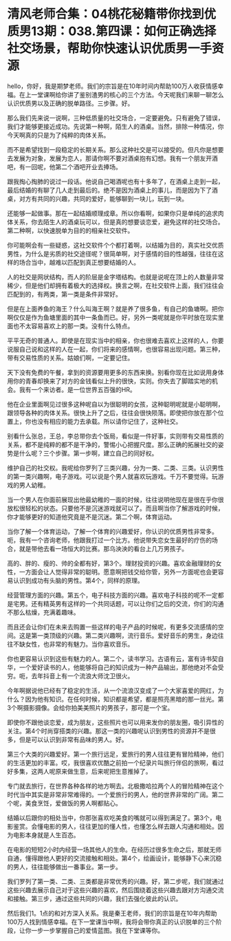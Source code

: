 # 清风老师合集：04桃花秘籍带你找到优质男13期：038.第四课：如何正确选择社交场景，帮助你快速认识优质男一手资源

hello，你好，我是期梦老师。我们的宗旨是在10年时间内帮助100万人收获情感幸福。在上一堂课啊给你讲了鉴别渣男的核心的三个方法。今天呢我们来聊一聊怎么认识优质男以及正确的脱单路径。三步骤。好。

那么我们先来说一说啊，三种低质量的社交场合，一定要避免。只有避免了错误，我们才能够更接近成功。先说第一种啊，陌生人的酒桌。当然，排除一种情况，你今天啊真的只是为了纯粹的肉体关系。

而不是希望找到一段稳定的长期关系。那么这种社交是可以接受的。但凡你是想要去发展为对象，发展为恋人，那请你啊不要对酒桌抱有幻想。我有一个朋友开酒吧，有一回呢，他第二个酒吧开业去捧场。

跟我掏心掏肺的说过一段话。他说自己喝酒呢也有十多年了，在酒桌上走到一起，最后结婚的有聊了几人走到最后的。绝不是因为酒桌上的事儿，而是因为下了酒桌，对方有共同的兴趣，共同的爱好，能够聊到一块儿，玩到一块。

还能够一起做事。那在一起结婚顺理成章。所以你看啊，如果你只是单纯的追求肉体关系，你去陌生人的酒桌玩可以，但是真的想要谈恋爱，避免这样的社交场合。第二种啊，以快速脱单为目的的相亲社交软件。

你可能啊会有一些疑惑，这社交软件个个都打着啊，以结婚为目的，真实社交优质男性，为什么是劣质的社交途径呢？很简单啊，对于感情的目的性越强，往往在这样的场合当中，越难以匹配到真正想要结婚的人。

人的社交是网状结构，而人的阶层是金字塔结构。也就是说呢在顶上的人数量非常稀少，但是他们却拥有着极大的选择权。换言之啊，在社交软件上面，我们往往会匹配到的，有两类，第一类是条件非常好。

但是在上面养鱼的海王？什么叫海王啊？就是养了很多鱼，有自己的鱼塘啊。把你啊仅仅是作为鱼塘里面的其中一条鱼而已。好，另外一类呢就是你平时放在现实里面也不太容易喜欢上的那一类。没有什么特点。

平平无奇的普通人。即使是在现实当中的相亲，你也很难去喜欢上这样的人，你要说服自己说和这样的人在一起，你们将来的感情啊，也很容易出现问题。第三种，带有交易性质的关系。姑娘们啊，一定要记住。

天下没有免费的午餐，拿到的资源要用更多的东西来换。别看你现在比如说用身体用你的青春却换来了对方的金钱看似上升的很快，实则。你失去了脚踏实地的机会。我有一个来访者。是一位世界五百强的HR。

他在企业里面啊见过很多这种呢自以为很聪明的女孩，这种聪明呢就是小聪明啊，跟领导各种的肉体关系。很快上升了之后，往往会很快陨落。即使把你放在那个位置上，你也没有相应的能力去承载。所以请你记住了，这种社交。

别看什么张总，王总，李总带你去个饭局，看似是一件好事，实则带有交易性质的关系，都不是纯粹的都不是干净的，警惕小心把握尺度。那么正确的拓展社交的姿势是什么呢？三个步骤。第一步啊，建立自己的同好权。

维护自己的社交权。我呢给你罗列了三类兴趣，分为一类、二类、三类。认识男性的第一类兴趣啊，电子游戏。可以说是个男人就喜欢玩游戏。千万不要觉得。玩游戏的男人幼稚。

当一个男人在你面前展现出他最幼稚的一面的时候，往往说明他现在是很在乎你很放松很轻松的状态。只要他不是沉迷游戏就可以了。而且啊当你了解游戏的时候，你才能够更好的知道他究竟是不是沉迷。第二个啊，体育运动。

当你了解一个体育运动，了解一个体育的兴趣爱好，你认识的优质男性非常多。呃，我有一个咨询老师，他跟我打过一个比方。他说带失恋女生最好的疗伤的场合，就是带他去看一场恒大的比赛。那乌泱泱的看台上几万男孩子。

高的、胖的、瘦的、帅的全都有好，第3个。理财投资的兴趣。喜欢金融理财的女性，一方面会让人觉得非常的聪明。愿意啊把钱交给你管，另外一方面呢也会更容易认识到成功有头脑的男性。第4个，同样的原理。

经营管理方面的兴趣。第五个，电子科技方面的兴趣。喜欢电子科技的呢不一定都是宅男。还有精英男有这样的一个共同话题，可以让你们之后的交流，你们的沟通不那么枯燥，充满着趣味。

而且还会让你们在未来去购置一些这样的电子产品的时候呢，有更多交流感情的空间。这是第一类顶级的兴趣。第二类兴趣啊，流行音乐。爱好音乐的男生，身边往往不缺女性，也非常的有魅力。当你喜欢音乐。

你也更容易认识到这些有魅力的人。第二个，读书学习。古语有云，富有诗书契自华，一个爱好读书的人，他能够将自己的知识成为一种产品输出，那他绝对不会受穷。呃，去年抖音上有一个流浪大师沈卫很火。

今年啊据说他已经有了稳定的生活，从一个流浪汉变成了一个大家喜爱的网红，为什么？因为他有知识。在任何时候，知识都是希望，都是照亮黑暗的那一丝光。第3个啊摄影摄像。会给你拍美美照片的男孩子，那可是一个宝。

即使你不跟他谈恋爱，成为朋友，这些照片也可以用来发你的朋友圈，吸引异性的关注。第4个时尚穿搭类的兴趣。那这一类的兴趣呢认识到男性的资源并不是很多，但是可以认识到非常有品味的男人。好。

第三个大类的兴趣爱好。第一个旅行远足，爱旅行的男人往往更有冒险精神，他们的生活更加的丰富。哎，我很喜欢优酷之前拍一个纪录片叫旅行伴侣的旅啊，看过好多集，这两人呢原来做生意，后来呢把生意推掉了。

专门就去旅行，在世界各种各样的地方啊去。北极撒哈拉两个人的冒险精神在这个时代当中其实是非常非常难得的。一个爱旅行的男人，他的世界非常的广阔。第二个呢，美食烹饪，爱做饭的男人啊都贴心。

结婚以后跟你的相处当中，你那张喜欢吃美食的嘴就可以得到满足了。第3个，电影鉴赏。会懂电影的男人，往往更加的懂人性，也懂怎么样去跟人沟通和相处。因为电影本身就是人生百态。

在电影的短短2小时内经营一场其他人的生命。在经历过很多生命之后，那就无师自通，懂得跟他人更好的交流接触和相处。第4个，绘画设计，能够静下心来沉稳的男人，往往能够做出一番事业。第一步。

我们罗列了第一类、二类、三类都是非常优秀的兴趣。好，第二步呢，我们就通过这些兴趣去展示自己对于这些兴趣的喜欢，然后围绕着这些兴趣去跟对方沟通交流和接触。第三步，通过这些共同的兴趣，我们去强化彼此的认识。

然后我们1。1点的和对方深入关系。我是秦王老师，我们的宗旨是在10年内帮助100万人找到情感幸福。在下一堂课当中啊，我将会带你真正的认识脱单的三个阶段，让你一步一步掌握自己的爱情蓝图。我在下堂课等你。

